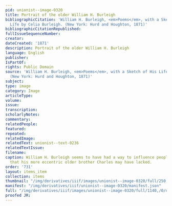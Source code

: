 ```yaml
---
pid: unionist--image-0320
title: Portrait of the older William H. Burleigh
bibliographicCitation: 'William H. Burleigh, <em>Poems</em>, with a Sketch of His
  Life by Celia Burleigh. (New York: Hurd and Houghton, 1871)'
bibliographicCitationRepublished: 
fullIssueSequenceNumber: 
creator: 
dateCreated: '1871'
description: Portrait of the older William H. Burleigh
language: English
publisher: 
IsPartOf: 
rights: Public Domain
source: 'William H. Burleigh, <em>Poems</em>, with a Sketch of His Life by Celia Burleigh.
  (New York: Hurd and Houghton, 1871)'
subject: 
type: image
category: Image
articleType: 
volume: 
issue: 
transcription: 
scholarlyNotes: 
commentary: 
relatedPeople: 
featured: 
repeated: 
relatedImage: 
relatedText: unionist--text-0236
relatedTextIssue: 
filename: 
caption: William H. Burleigh seems to have had a way to influence people positively,
  that his more eccentric older brother Charles may have lacked.
order: '731'
layout: items_item
collection: items
thumbnail: "/img/derivatives/iiif/images/unionist--image-0320/full/250,/0/default.jpg"
manifest: "/img/derivatives/iiif/unionist--image-0320/manifest.json"
full: "/img/derivatives/iiif/images/unionist--image-0320/full/1140,/0/default.jpg"
proofed JR: 
---
```

